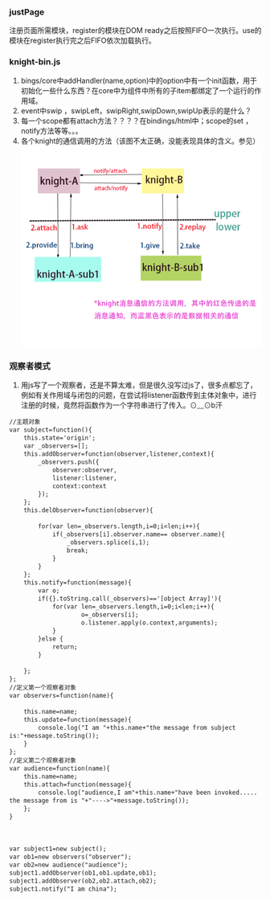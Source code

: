 ### justPage

注册页面所需模块，register的模块在DOM ready之后按照FIFO一次执行。use的模块在register执行完之后FIFO依次加载执行。

### knight-bin.js

1. bings/core中addHandler(name,option)中的option中有一个init函数，用于初始化一些什么东西？在core中为组件中所有的子item都绑定了一个运行的作用域。
2. event中swip ，swipLeft，swipRight,swipDown,swipUp表示的是什么？
3. 每一个scope都有attach方法？？？？在bindings/html中；scope的set ，notify方法等等。。。
4. 各个knight的通信调用的方法（该图不太正确，没能表现具体的含义。参见）
	![](img/info-com.png)
	
### 观察者模式
1. 用js写了一个观察者，还是不算太难，但是很久没写过js了，很多点都忘了，例如有关作用域与闭包的问题，在尝试将listener函数传到主体对象中，进行注册的时候，竟然将函数作为一个字符串进行了传入。⊙﹏⊙b汗

```
//主题对象
var subject=function(){
	this.state='origin';
	var _observers=[];
	this.addObserver=function(observer,listener,context){
		_observers.push({
			observer:observer,
			listener:listener,
			context:context
		});
	};
	this.delObserver=function(observer){
		
		for(var len=_observers.length,i=0;i<len;i++){
			if(_observers[i].observer.name== observer.name){
				_observers.splice(i,1);
				break;
			}
		}
	};
	this.notify=function(message){
		var o;
		if({}.toString.call(_observers)=='[object Array]'){
			for(var len=_observers.length,i=0;i<len;i++){
					o=_observers[i];
					o.listener.apply(o.context,arguments);
			}
		}else {
			return;
		}
		
	};
};
//定义第一个观察者对象
var observers=function(name){
	
	this.name=name;
	this.update=function(message){
		console.log("I am "+this.name+"the message from subject is:"+message.toString());
	}
};
//定义第二个观察者对象
var audience=function(name){
	this.name=name;
	this.attach=function(message){
		console.log("audience,I am"+this.name+"have been invoked..... the message from is "+"---->"+message.toString());
	};
}



var subject1=new subject();
var ob1=new observers("observer");
var ob2=new audience("audience");
subject1.addObserver(ob1,ob1.update,ob1);
subject1.addObserver(ob2,ob2.attach,ob2);
subject1.notify("I am china");
```
